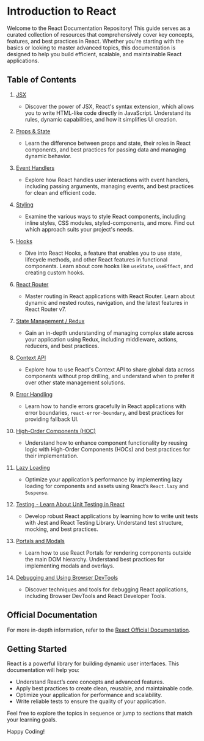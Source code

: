 # Introduction to React

Welcome to the React Documentation Repository! This guide serves as a curated collection of resources that comprehensively cover key concepts, features, and best practices in React. Whether you're starting with the basics or looking to master advanced topics, this documentation is designed to help you build efficient, scalable, and maintainable React applications.

## Table of Contents

1. [JSX](./mastering-jsx-in-react/README.md)
   - Discover the power of JSX, React's syntax extension, which allows you to write HTML-like code directly in JavaScript. Understand its rules, dynamic capabilities, and how it simplifies UI creation.

2. [Props & State](./understanding-props-and-state-in-react/README.md)
   - Learn the difference between props and state, their roles in React components, and best practices for passing data and managing dynamic behavior.

3. [Event Handlers](./react-event-handlers-guide/README.md)
   - Explore how React handles user interactions with event handlers, including passing arguments, managing events, and best practices for clean and efficient code.

4. [Styling](./styling-in-react/README.md)
   - Examine the various ways to style React components, including inline styles, CSS modules, styled-components, and more. Find out which approach suits your project's needs.

5. [Hooks](./react-hooks/README.md)
   - Dive into React Hooks, a feature that enables you to use state, lifecycle methods, and other React features in functional components. Learn about core hooks like `useState`, `useEffect`, and creating custom hooks.

6. [React Router](./react-router-guide/README.md)
   - Master routing in React applications with React Router. Learn about dynamic and nested routes, navigation, and the latest features in React Router v7.

7. [State Management / Redux](./state-management-with-redux/README.md)
   - Gain an in-depth understanding of managing complex state across your application using Redux, including middleware, actions, reducers, and best practices.

8. [Context API](./context-api-in-react/README.md)
   - Explore how to use React's Context API to share global data across components without prop drilling, and understand when to prefer it over other state management solutions.

9. [Error Handling](./error-handling-in-react/README.md)
   - Learn how to handle errors gracefully in React applications with error boundaries, `react-error-boundary`, and best practices for providing fallback UI.

10. [High-Order Components (HOC)](./higher-order-components-hoc-in-react/README.md)
    - Understand how to enhance component functionality by reusing logic with High-Order Components (HOCs) and best practices for their implementation.

11. [Lazy Loading](./lazy-loading-in-react/README.md)
    - Optimize your application’s performance by implementing lazy loading for components and assets using React’s `React.lazy` and `Suspense`.

12. [Testing - Learn About Unit Testing in React](./testing-in-react-with-jest-and-react-testing-library/README.md)
    - Develop robust React applications by learning how to write unit tests with Jest and React Testing Library. Understand test structure, mocking, and best practices.

13. [Portals and Modals](./portals-and-modals-in-react/README.md)
    - Learn how to use React Portals for rendering components outside the main DOM hierarchy. Understand best practices for implementing modals and overlays.

14. [Debugging and Using Browser DevTools](./debugging-react-applications-and-using-browser-developer-tools/README.md)
    - Discover techniques and tools for debugging React applications, including Browser DevTools and React Developer Tools.

## Official Documentation

For more in-depth information, refer to the [React Official Documentation](https://react.dev/).

## Getting Started

React is a powerful library for building dynamic user interfaces. This documentation will help you:

- Understand React’s core concepts and advanced features.
- Apply best practices to create clean, reusable, and maintainable code.
- Optimize your application for performance and scalability.
- Write reliable tests to ensure the quality of your application.

Feel free to explore the topics in sequence or jump to sections that match your learning goals.

Happy Coding!

